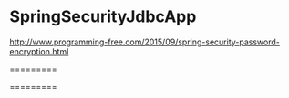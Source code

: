 # SpringSecurityJdbcApp


http://www.programming-free.com/2015/09/spring-security-password-encryption.html



=========


=========